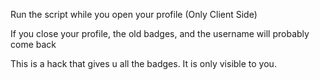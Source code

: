 Run the script while you open your profile (Only Client Side)

If you close your profile, the old badges, and the username will probably come back

This is a hack that gives u all the badges. It is only visible to you.
